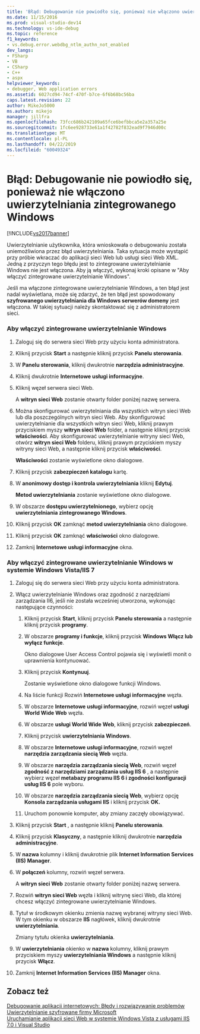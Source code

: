 ```yaml
---
title: 'Błąd: Debugowanie nie powiodło się, ponieważ nie włączono uwierzytelniania zintegrowanego Windows | Dokumentacja firmy Microsoft'
ms.date: 11/15/2016
ms.prod: visual-studio-dev14
ms.technology: vs-ide-debug
ms.topic: reference
f1_keywords:
- vs.debug.error.webdbg_ntlm_authn_not_enabled
dev_langs:
- FSharp
- VB
- CSharp
- C++
- aspx
helpviewer_keywords:
- debugger, Web application errors
ms.assetid: 6027cd94-74cf-470f-b7ce-6f6b68bc56ba
caps.latest.revision: 22
author: MikeJo5000
ms.author: mikejo
manager: jillfra
ms.openlocfilehash: 73fcc686b242109a65fce6befbbca5e2a357a25e
ms.sourcegitcommit: 1fc6ee928733e61a1f42782f832ead9f7946d00c
ms.translationtype: MT
ms.contentlocale: pl-PL
ms.lasthandoff: 04/22/2019
ms.locfileid: "60049324"
---
```

# <a name="error-debugging-failed-because-integrated-windows-authentication-is-not-enabled"></a>Błąd: Debugowanie nie powiodło się, ponieważ nie włączono uwierzytelniania zintegrowanego Windows
[!INCLUDE[vs2017banner](../includes/vs2017banner.md)]

Uwierzytelnianie użytkownika, która wnioskowała o debugowaniu została uniemożliwiona przez błąd uwierzytelniania. Taka sytuacja może wystąpić przy próbie wkraczać do aplikacji sieci Web lub usługi sieci Web XML. Jedną z przyczyn tego błędu jest to zintegrowane uwierzytelnianie Windows nie jest włączona. Aby ją włączyć, wykonaj kroki opisane w "Aby włączyć zintegrowane uwierzytelnianie Windows".  
  
 Jeśli ma włączone zintegrowane uwierzytelnianie Windows, a ten błąd jest nadal wyświetlana, może się zdarzyć, że ten błąd jest spowodowany **szyfrowanego uwierzytelniania dla Windows serwerów domeny** jest włączona. W takiej sytuacji należy skontaktować się z administratorem sieci.  
  
### <a name="to-enable-integrated-windows-authentication"></a>Aby włączyć zintegrowane uwierzytelnianie Windows  
  
1. Zaloguj się do serwera sieci Web przy użyciu konta administratora.  
  
2. Kliknij przycisk **Start** a następnie kliknij przycisk **Panelu sterowania**.  
  
3. W **Panelu sterowania**, kliknij dwukrotnie **narzędzia administracyjne**.  
  
4. Kliknij dwukrotnie **Internetowe usługi informacyjne**.  
  
5. Kliknij węzeł serwera sieci Web.  
  
     A **witryn sieci Web** zostanie otwarty folder poniżej nazwę serwera.  
  
6. Można skonfigurować uwierzytelniania dla wszystkich witryn sieci Web lub dla poszczególnych witryn sieci Web. Aby skonfigurować uwierzytelnianie dla wszystkich witryn sieci Web, kliknij prawym przyciskiem myszy **witryn sieci Web** folder, a następnie kliknij przycisk **właściwości**. Aby skonfigurować uwierzytelnianie witryny sieci Web, otwórz **witryn sieci Web** folderu, kliknij prawym przyciskiem myszy witryny sieci Web, a następnie kliknij przycisk **właściwości**.  
  
     **Właściwości** zostanie wyświetlone okno dialogowe.  
  
7. Kliknij przycisk **zabezpieczeń katalogu** kartę.  
  
8. W **anonimowy dostęp i kontrola uwierzytelniania** kliknij **Edytuj**.  
  
     **Metod uwierzytelniania** zostanie wyświetlone okno dialogowe.  
  
9. W obszarze **dostępu uwierzytelnionego**, wybierz opcję **uwierzytelniania zintegrowanego Windows**.  
  
10. Kliknij przycisk **OK** zamknąć **metod uwierzytelniania** okno dialogowe.  
  
11. Kliknij przycisk **OK** zamknąć **właściwości** okno dialogowe.  
  
12. Zamknij **Internetowe usługi informacyjne** okna.  
  
### <a name="to-enable-integrated-windows-authentication-in-windows-vistaiis-7"></a>Aby włączyć zintegrowane uwierzytelnianie Windows w systemie Windows Vista/IIS 7  
  
1. Zaloguj się do serwera sieci Web przy użyciu konta administratora.  
  
2. Włącz uwierzytelnianie Windows oraz zgodność z narzędziami zarządzania II6, jeśli nie została wcześniej utworzona, wykonując następujące czynności:  
  
    1. Kliknij przycisk **Start**, kliknij przycisk **Panelu sterowania** a następnie kliknij przycisk **programy**.  
  
    2. W obszarze **programy i funkcje**, kliknij przycisk **Windows Włącz lub wyłącz funkcje**.  
  
         Okno dialogowe User Access Control pojawia się i wyświetli monit o uprawnienia kontynuować.  
  
    3. Kliknij przycisk **Kontynuuj**.  
  
         Zostanie wyświetlone okno dialogowe funkcji Windows.  
  
    4. Na liście funkcji Rozwiń **Internetowe usługi informacyjne** węzła.  
  
    5. W obszarze **Internetowe usługi informacyjne**, rozwiń węzeł **usługi World Wide Web** węzła.  
  
    6. W obszarze **usługi World Wide Web**, kliknij przycisk **zabezpieczeń**.  
  
    7. Kliknij przycisk **uwierzytelniania Windows**.  
  
    8. W obszarze **Internetowe usługi informacyjne**, rozwiń węzeł **narzędzia zarządzania siecią Web** węzła.  
  
    9. W obszarze **narzędzia zarządzania siecią Web**, rozwiń węzeł **zgodność z narzędziami zarządzania usług IIS 6** , a następnie wybierz węzeł **metabazy programu IIS 6 i zgodności konfiguracji usług IIS 6** pole wyboru.  
  
    10. W obszarze **narzędzia zarządzania siecią Web**, wybierz opcję **Konsola zarządzania usługami IIS** i kliknij przycisk **OK.**  
  
    11. Uruchom ponownie komputer, aby zmiany zaczęły obowiązywać.  
  
3. Kliknij przycisk **Start** , a następnie kliknij **Panelu sterowania**.  
  
4. Kliknij przycisk **Klasyczny**, a następnie kliknij dwukrotnie **narzędzia administracyjne**.  
  
5. W **nazwa** kolumny i kliknij dwukrotnie plik **Internet Information Services (IIS) Manager**.  
  
6. W **połączeń** kolumny, rozwiń węzeł serwera.  
  
     A **witryn sieci Web** zostanie otwarty folder poniżej nazwę serwera.  
  
7. Rozwiń **witryn sieci Web** węzła i kliknij witrynę sieci Web, dla której chcesz włączyć zintegrowane uwierzytelnianie Windows.  
  
8. Tytuł w środkowym okienku zmienia nazwę wybranej witryny sieci Web. W tym okienku w obszarze **IIS** nagłówek, kliknij dwukrotnie **uwierzytelniania**.  
  
     Zmiany tytułu okienka **uwierzytelniania**.  
  
9. W **uwierzytelniania** okienko w **nazwa** kolumny, kliknij prawym przyciskiem myszy **uwierzytelniania Windows** a następnie kliknij przycisk **Włącz**.  
  
10. Zamknij **Internet Information Services (IIS) Manager** okna.  
  
## <a name="see-also"></a>Zobacz też  
 [Debugowanie aplikacji internetowych: Błędy i rozwiązywanie problemów](../debugger/debugging-web-applications-errors-and-troubleshooting.md)   
 [Uwierzytelnianie szyfrowane firmy Microsoft](http://go.microsoft.com/fwlink/?LinkId=77938)   
 [Uruchamianie aplikacji sieci Web w systemie Windows Vista z usługami IIS 7.0 i Visual Studio](http://msdn.microsoft.com/library/262a82ac-dd0e-4096-86c6-fb463e88be66)
